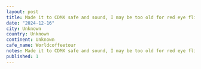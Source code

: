```yaml
---
layout: post
title: Made it to CDMX safe and sound, I may be too old for red eye flights. Nothing a little coffee from the first stop on the #worldcoffeetour Mexico edition (it may include some tacos as well)
date: "2024-12-16"
city: Unknown
country: Unknown
continent: Unknown
cafe_name: Worldcoffeetour
notes: Made it to CDMX safe and sound, I may be too old for red eye flights. Nothing a little coffee from the first stop on the #worldcoffeetour Mexico edition (it may include some tacos as well)
published: 1
---
```

